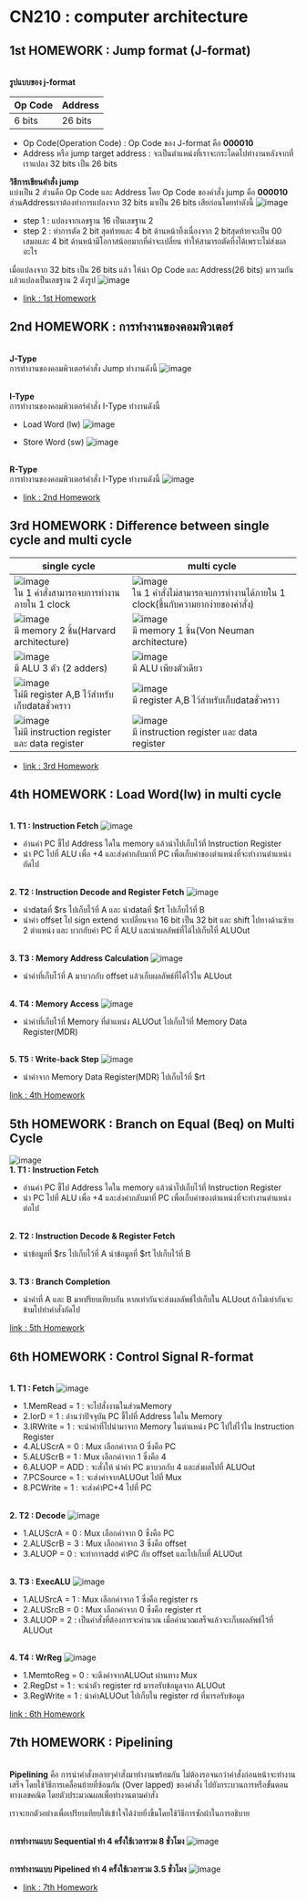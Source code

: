 # CN210 : computer architecture

## 1st HOMEWORK : Jump format (J-format)

<br>**รูปแบบของ j-format**

| Op Code | Address |
| ------- | ------- |
|6 bits|26 bits|

* Op Code(Operation Code) : Op Code ของ J-format คือ **000010**
* Address หรือ jump target address : จะเป็นตำแหน่งที่เราจะกระโดดไปทำงานหลังจากที่เราแปลง 32 bits เป็น 26 bits <br>

**วิธีการเขียนคำสั่ง jump** <br>
แบ่งเป็น 2 ส่วนคือ Op Code และ Address โดย Op Code ของคำสั่ง jump คือ **000010** ส่วนAddressเราต้องทำการแปลงจาก 32 bits มาเป็น 26 bits เสียก่อนโดยทำดังนี้
![image](https://scontent.fbkk12-2.fna.fbcdn.net/v/t1.0-0/p480x480/94701495_2335369096763553_3772555361337212928_o.jpg?_nc_cat=104&_nc_sid=730e14&_nc_ohc=NWmD8ESa498AX-Z6-lB&_nc_ht=scontent.fbkk12-2.fna&_nc_tp=6&oh=aa35d2b4e85b2fc966ddcc303e13e192&oe=5ECBF73A)
* step 1 : แปลงจากเลขฐาน 16 เป็นเลขฐาน 2
* step 2 : ทำการตัด 2 bit สุดท้ายและ 4 bit ด้านหน้าทิ้งเนื่องจาก 2 bitสุดท้ายจะเป็น 00 เสมอและ 4 bit ด้านหน้ามีโอกาสน้อยมากที่ค่าจะเปลี่ยน ทำให้สามารถตัดทิ้งได้เพราะไม่ส่งผลอะไร <br>

เมื่อแปลงจาก 32 bits เป็น 26 bits แล้ว ให้นำ Op Code และ Address(26 bits) มารวมกันแล้วแปลงเป็นเลขฐาน 2 ดังรูป 
![image](https://scontent.fbkk8-2.fna.fbcdn.net/v/t1.0-0/p480x480/94519391_2335385786761884_110292784476323840_o.jpg?_nc_cat=107&_nc_sid=730e14&_nc_ohc=5hnIpx9pSGoAX9Ibi2y&_nc_ht=scontent.fbkk8-2.fna&_nc_tp=6&oh=d305892999f80f1747bc7dec163759ba&oe=5ECC443F) 
<br>

* [link : 1st Homework](https://www.youtube.com/watch?v=skleZIstKQc)

## 2nd HOMEWORK : การทำงานของคอมพิวเตอร์

<br>**J-Type**
<br>การทำงานของคอมพิวเตอร์คำสั่ง Jump ทำงานดังนี้
![image](https://scontent.fbkk9-2.fna.fbcdn.net/v/t1.0-9/p960x960/94644736_2335460750087721_2265015393695301632_o.jpg?_nc_cat=109&_nc_sid=730e14&_nc_ohc=9vbuAWyqfv0AX8ySHIn&_nc_ht=scontent.fbkk9-2.fna&_nc_tp=6&oh=368b8931d8a7a597a7a822b55c757a83&oe=5ECD1619)

<br>**I-Type**
<br>การทำงานของคอมพิวเตอร์คำสั่ง I-Type ทำงานดังนี้
* Load Word (lw)
![image](https://scontent.fbkk12-2.fna.fbcdn.net/v/t1.0-9/p960x960/95024979_2335509466749516_471561458908397568_o.jpg?_nc_cat=104&_nc_sid=730e14&_nc_ohc=DsDhUrofu1oAX_jJfOR&_nc_ht=scontent.fbkk12-2.fna&_nc_tp=6&oh=150340915e1b5155dcafdb080dbaed29&oe=5ECD7C6C)

* Store Word (sw)
![image](https://scontent.fbkk12-1.fna.fbcdn.net/v/t1.0-9/p960x960/95063997_2335509456749517_7434998807860871168_o.jpg?_nc_cat=106&_nc_sid=730e14&_nc_ohc=k7lL8p8qw3oAX8TQHRC&_nc_ht=scontent.fbkk12-1.fna&_nc_tp=6&oh=0dfb0f52369f67fdb76e6060572cbaac&oe=5ECE8A8A)

<br>**R-Type**
<br>การทำงานของคอมพิวเตอร์คำสั่ง I-Type ทำงานดังนี้
![image](https://scontent.fbkk12-2.fna.fbcdn.net/v/t1.0-9/p960x960/94928612_2335520910081705_1391097185134706688_o.jpg?_nc_cat=104&_nc_sid=730e14&_nc_ohc=OFtFropaAbcAX_KgZye&_nc_ht=scontent.fbkk12-2.fna&_nc_tp=6&oh=e6e85d2de374a2af7cf7f1637e8b39c2&oe=5ECDC0B6)

* [link : 2nd Homework](https://www.youtube.com/watch?v=7si2xAQyQ2k)

## 3rd HOMEWORK : Difference between single cycle and multi cycle

| single cycle | multi cycle |
| ------- | ------- |
|![image](https://scontent.fbkk12-4.fna.fbcdn.net/v/t1.0-9/94442656_2335545196745943_4017612434171756544_n.jpg?_nc_cat=103&_nc_sid=730e14&_nc_ohc=cijODhik3NoAX9LO1F2&_nc_ht=scontent.fbkk12-4.fna&oh=a9d2234ae2bedfc37f7592f03060a1d4&oe=5ECCD2E4)<br>ใน 1 คำสั่งสามารถจบการทำงานภายใน 1 clock|![image](https://scontent.fbkk12-2.fna.fbcdn.net/v/t1.0-9/94884180_2335545200079276_170332192436649984_n.jpg?_nc_cat=105&_nc_sid=730e14&_nc_ohc=9yKIl2fOGyIAX-LU3Mp&_nc_ht=scontent.fbkk12-2.fna&oh=453fd1d350e9953b8414725afa24f352&oe=5ECD0109)<br>ใน 1 คำสั่งไม่สามารถจบการทำงานได้ภายใน 1 clock(ขึ้นกับความยากง่ายของคำสั่ง)|
|![image](https://scontent.fbkk12-2.fna.fbcdn.net/v/t1.0-9/95258776_2335547863412343_5459161036764479488_n.jpg?_nc_cat=105&_nc_sid=730e14&_nc_ohc=ZzyqqX49_i0AX_p-Ox9&_nc_ht=scontent.fbkk12-2.fna&oh=9525dfe1c02a61a6dd3632866c3366eb&oe=5ECD1389)<br>มี memory 2 ชิ้น(Harvard architecture)|![image](https://scontent.fbkk13-1.fna.fbcdn.net/v/t1.0-9/95056024_2335547856745677_2377260902232621056_n.jpg?_nc_cat=108&_nc_sid=730e14&_nc_ohc=3dhXnWDqYXIAX_SCIaA&_nc_ht=scontent.fbkk13-1.fna&oh=18d7eed15b46e93499c6edb3ed619d6f&oe=5ECC7309)<br>มี memory 1 ชิ้น(Von Neuman architecture)|
|![image](https://scontent.fbkk12-3.fna.fbcdn.net/v/t1.0-9/95494492_2335551273412002_5143926783883608064_n.jpg?_nc_cat=102&_nc_sid=730e14&_nc_ohc=KTZYJt2fcEMAX_Vi3L4&_nc_ht=scontent.fbkk12-3.fna&oh=8eddb70a33865862dba2b2b9bc9d47ca&oe=5ECD1A2C)<br>มี ALU 3 ตัว (2 adders)|![image](https://scontent.fbkk12-2.fna.fbcdn.net/v/t1.0-9/94880810_2335551243412005_572084635895332864_n.jpg?_nc_cat=104&_nc_sid=730e14&_nc_ohc=MYExwdOlOYoAX-kSfVB&_nc_ht=scontent.fbkk12-2.fna&oh=66b885fbae17c4110df40874a58fc3b6&oe=5ECCBCDD)<br>มี ALU เพียงตัวเดียว|
|![image](https://scontent.fbkk8-3.fna.fbcdn.net/v/t1.0-9/94768354_2335554010078395_1954068372874330112_n.jpg?_nc_cat=111&_nc_sid=730e14&_nc_ohc=FdCUN35-wioAX9p9PsJ&_nc_ht=scontent.fbkk8-3.fna&oh=dfb1e2a067ec98bb8d79592352d87acd&oe=5ECD2D6C)<br>ไม่มี register A,B ไว้สำหรับเก็บdataชั่วคราว|![image](https://scontent.fbkk12-1.fna.fbcdn.net/v/t1.0-9/94976779_2335554006745062_3618777841170120704_n.jpg?_nc_cat=106&_nc_sid=730e14&_nc_ohc=uBbcCRvWNXcAX_ARph6&_nc_ht=scontent.fbkk12-1.fna&oh=fbaa5329ba22dddc2e72b75514332485&oe=5ECEBCDF)<br>มี register A,B ไว้สำหรับเก็บdataชั่วคราว|
|![image](https://scontent.fbkk8-2.fna.fbcdn.net/v/t1.0-9/95159582_2335557786744684_2563854863054143488_n.jpg?_nc_cat=107&_nc_sid=730e14&_nc_ohc=Pr7PEKC4ecQAX_Nvm6F&_nc_ht=scontent.fbkk8-2.fna&oh=0120f01f1638a54b5b3e0eac2acf96ff&oe=5ECFD37E)<br>ไม่มี instruction register และ data register|![image](https://scontent.fbkk12-1.fna.fbcdn.net/v/t1.0-9/95379513_2335557780078018_7070447704672829440_n.jpg?_nc_cat=106&_nc_sid=730e14&_nc_ohc=wh99XjMR2kYAX93w8pn&_nc_ht=scontent.fbkk12-1.fna&oh=789445debc02e73b829128acc8fafc93&oe=5ECEB37B)<br>มี instruction register และ data register|

* [link : 3rd Homework](https://www.youtube.com/watch?v=-tSL3mxhbcg)

## 4th HOMEWORK : Load Word(lw) in multi cycle

<br>**1. T1 : Instruction Fetch**
![image](https://scontent.fbkk12-1.fna.fbcdn.net/v/t1.0-9/95146561_2335873790046417_3881369577552084992_n.jpg?_nc_cat=106&_nc_sid=730e14&_nc_ohc=bQhlIXrbGSkAX_1mBXD&_nc_ht=scontent.fbkk12-1.fna&oh=44f0742f398d5bf694b2a8f263f3d90c&oe=5ECD1FB2)
* อ่านค่า PC ชี้ไป Address ใดใน memory แล้วนำไปเก็บไว้ที่ Instruction Register
* นำ PC ไปที่ ALU เพื่อ +4 และส่งค่ากลับมาที่ PC เพื่อเก็บค่าของตำแหน่งที่จะทำงานตำแหน่งถัดไป

<br>**2. T2 : Instruction Decode and Register Fetch**
![image](https://scontent.fbkk12-1.fna.fbcdn.net/v/t1.0-9/95092403_2335875320046264_2074752388341694464_o.jpg?_nc_cat=106&_nc_sid=730e14&_nc_ohc=3nTKYFuO8TEAX_-BWJg&_nc_ht=scontent.fbkk12-1.fna&oh=203746dfe2003bd7be461293f5b3f902&oe=5ECD3930)
* นำdataที่ $rs ไปเก็บไว้ที่ A และ นำdataที่ $rt ไปเก็บไว้ที่ B
* นำค่า offset ไป sign extend จะเปลี่ยนจาก 16 bit เป็น 32 bit และ shift ไปทางด้านซ้าย 2 ตำแหน่ง และ บวกกับค่า PC ที่ ALU และนำผลลัพธ์ที่ได้ไปเก็บไที่ ALUOut

<br>**3. T3 : Memory Address Calculation**
![image](https://pbs.twimg.com/media/EWwBeHhXgAErqu4?format=jpg&name=small)
* นำค่าที่เก็บไว้ที่ A มาบวกกับ offset แล้วเก็บผลลัพธ์ที่ได้ไว้ใน ALUout

<br>**4. T4 : Memory Access**
![image](https://pbs.twimg.com/media/EWwCmY3XkAQwPXl?format=jpg&name=small)
* นำค่าที่เก็บไว้ที่ Memory ที่ตำแหน่ง ALUOut ไปเก็บไว้ที่ Memory Data Register(MDR)

<br>**5. T5 : Write-back Step**
![image](https://pbs.twimg.com/media/EWwCiiAXsAQ4reR?format=jpg&name=small)
* นำค่าจาก Memory Data Register(MDR) ไปเก็บไว้ที่ $rt 

[link : 4th Homework](https://www.youtube.com/watch?v=WLNe0p6ohww)

## 5th HOMEWORK : Branch on Equal (Beq) on Multi Cycle

![image](https://pbs.twimg.com/media/EWwF1JIXsAUbkhh?format=jpg&name=small)
<br>**1. T1 : Instruction Fetch**
* อ่านค่า PC ชี้ไป Address ใดใน memory แล้วนำไปเก็บไว้ที่ Instruction Register
* นำ PC ไปที่ ALU เพื่อ +4 และส่งค่ากลับมาที่ PC เพื่อเก็บค่าของตำแหน่งที่จะทำงานตำแหน่งต่อไป

<br>**2. T2 : Instruction Decode & Register Fetch**
* นำข้อมูลที่ $rs ไปเก็บไว้ที่ A นำข้อมูลที่ $rt ไปเก็บไว้ที่ B

<br>**3. T3 : Branch Completion**
* นำค่าที่ A และ B มาเปรียบเทียบกัน หากเท่ากันจะส่งผลลัพธ์ไปเก็บใน ALUout ถ้าไม่เท่ากันจะข้ามไปทำคำสั่งถัดไป

[link : 5th Homework](https://www.youtube.com/watch?v=zwOLIHpMjdo&t=5s)

## 6th HOMEWORK : Control Signal R-format

<br>**1. T1 : Fetch**
![image](https://scontent.fbkk12-4.fna.fbcdn.net/v/t1.0-9/95136916_2335890060044790_3569810957683130368_o.jpg?_nc_cat=103&_nc_sid=730e14&_nc_ohc=bCKuBZuwXHgAX_VYrxU&_nc_ht=scontent.fbkk12-4.fna&oh=3befa3bc19dabb42088d7d431ee480b5&oe=5ED01957)
* 1.MemRead = 1 : จะไปสั่งงานในส่วนMemory
* 2.IorD = 1 : อ่านว่าปัจจุบัน PC ชี้ไปที่ Address ใดใน Memory
* 3.IRWrite = 1 : จะนำค่าที่ไปนำมาจาก Memory ในตำแหน่ง PC ไปใส่ไว้ใน Instruction Register
* 4.ALUScrA = 0 : Mux เลือกค่าจาก 0 ซึ่งคือ PC
* 5.ALUScrB = 1 : Mux เลือกค่าจาก 1 ซึ่งคือ 4
* 6.ALUOP = ADD : จะสั่งให้ นำค่า PC มาบวกกับ 4 และส่งผลไปที่ ALUOut
* 7.PCSource = 1 : จะส่งค่าจากALUOut ไปที่ Mux
* 8.PCWrite = 1 : จะส่งค่าPC+4 ไปที่ PC

<br>**2. T2 : Decode**
![image](https://scontent.fbkk9-2.fna.fbcdn.net/v/t1.0-9/95026710_2335890050044791_6759203184352165888_o.jpg?_nc_cat=109&_nc_sid=730e14&_nc_ohc=_KMvX2CEBNMAX9PBD4u&_nc_ht=scontent.fbkk9-2.fna&oh=24c64cad9f0409dda3babc810c3e3ac6&oe=5ECEFD0D)
* 1.ALUScrA = 0 : Mux เลือกค่าจาก 0 ซึ่งคือ PC
* 2.ALUScrB = 3 : Mux เลือกค่าจาก 3 ซึ่งคือ offset
* 3.ALUOP = 0 : จะทำการadd ค่าPC กับ offset และไปเก็บที่ ALUOut

<br>**3. T3 : ExecALU**
![image](https://scontent.fbkk8-2.fna.fbcdn.net/v/t1.0-9/95247599_2335890040044792_4188088258904719360_o.jpg?_nc_cat=107&_nc_sid=730e14&_nc_ohc=FjQEoc4w8HEAX_p5Pkn&_nc_ht=scontent.fbkk8-2.fna&oh=1ce2dfdebc624dbdd58a21f32a7e6f2a&oe=5ECFA9B6)
* 1.ALUSrcA = 1 : Mux เลือกค่าจาก 1 ซึ่งคือ register rs
* 2.ALUSrcB = 0 : Mux เลือกค่าจาก 0 ซึ่งคือ register rt
* 3.ALUOP = 2 : เป็นคำสั่งที่ต้องการจะคำนวณ เมื่อคำนวณเสร็จแล้วจะเก็บผลลัพธ์ไว้ที่ ALUOut

<br>**4. T4 : WrReg**
![image](https://scontent.fbkk13-1.fna.fbcdn.net/v/t1.0-9/95129905_2335890110044785_2171385102347534336_o.jpg?_nc_cat=108&_nc_sid=730e14&_nc_ohc=wyNnhmXzf1MAX9aNBX4&_nc_ht=scontent.fbkk13-1.fna&oh=85e746c8319becf6da3c05eb1bbc3768&oe=5ECE2AA8)
* 1.MemtoReg = 0 : จะดึงค่าจากALUOut ผ่านทาง Mux
* 2.RegDst = 1 : จะนำตัว register rd มารอรับข้อมูลจาก ALUOut
* 3.RegWrite = 1 : นำค่าALUOut ไปเก็บใน register rd ที่มารอรับข้อมูล

[link : 6th Homework]()

## 7th HOMEWORK : Pipelining
<br>**Pipelining** คือ การนำคำสั่งหลายๆคำสั่งมาทำงานพร้อมกัน ไม่ต้องรอจนกว่าคำสั่งก่อนหน้าจะทำงานเสร็จ โดยใช้วิธีการเคลื่อนย้ายที่ซ้อนกัน (Over lapped) ของคำสั่ง ไปยังกระบวนการหรือขั้นตอนทางเลขคณิต โดยตัวประมวณผลเพื่อทำงานตามคำสั่ง <br>

เราจะยกตัวอย่างเพื่อเปรียบเทียบให้เข้าใจได้ง่ายยิ่งขึ้นโดยใช้วิธีการซักผ้าในการอธิบาย

<br>**การทำงานแบบ Sequential ทำ 4 ครั้งใช้เวลารวม 8 ชั่วโมง**
![image](https://scontent.fbkk12-2.fna.fbcdn.net/v/t1.0-9/p960x960/95176917_2335899283377201_9038357790774525952_o.jpg?_nc_cat=105&_nc_sid=730e14&_nc_ohc=zpEbE3Rfke4AX9fQtjV&_nc_ht=scontent.fbkk12-2.fna&_nc_tp=6&oh=f1a5e37adb43d564bb61dc3fb593ec2a&oe=5ECDC26E)

<br>**การทำงานแบบ Pipelined ทำ 4 ครั้งใช้เวลารวม 3.5 ชั่วโมง**
![image](https://scontent.fbkk13-1.fna.fbcdn.net/v/t1.0-9/p960x960/95047693_2335899290043867_8496841686960308224_o.jpg?_nc_cat=108&_nc_sid=730e14&_nc_ohc=j_90qfNTNWwAX9wrfXU&_nc_ht=scontent.fbkk13-1.fna&_nc_tp=6&oh=2375a29dc623701699bdf56ab61935d3&oe=5ECF21BD)

* [link : 7th Homework]()
